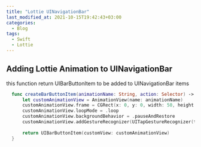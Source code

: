 ```yaml
---
title: "Lottie UINavigationBar"
last_modified_at: 2021-10-15T19:42:43+03:00
categories:
  - Blog
tags:
  - Swift
  - Lottie
---
```


## Adding Lottie Animation to UINavigationBar

this function return UIBarButtonItem to be added to UINavigationBar items

``` swift
  func createBarButtonItem(animationName: String, action: Selector) -> UIBarButtonItem {
      let customAnimationView = AnimationView(name: animationName)
      customAnimationView.frame = CGRect(x: 0, y: 0, width: 50, height: 50)
      customAnimationView.loopMode = .loop
      customAnimationView.backgroundBehavior = .pauseAndRestore
      customAnimationView.addGestureRecognizer(UITapGestureRecognizer(target: self, action: action))
      
      return UIBarButtonItem(customView: customAnimationView)
  }
```